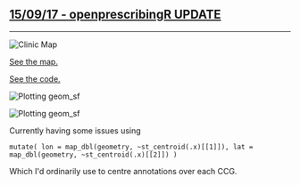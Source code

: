 ## [**15/09/17 - openprescribingR UPDATE**](https://fergustaylor.github.io/blog/post6)
--------------------------------------------------------------------------------------------

![Clinic Map](https://fergustaylor.github.io/Rplot5.png)

[See the map.](https://fergustaylor.github.io/post6map.html)

[See the code.](https://fergustaylor.github.io/clinics.html)

![Plotting geom_sf](https://fergustaylor.github.io/Rplot4.png)

![Plotting geom_sf](https://fergustaylor.github.io/output.gif)

Currently having some issues using 

`mutate(
    lon = map_dbl(geometry, ~st_centroid(.x)[[1]]),
    lat = map_dbl(geometry, ~st_centroid(.x)[[2]])
    )`
    
Which I'd ordinarily use to centre annotations over each CCG.
